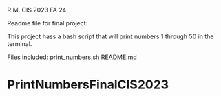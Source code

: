 R.M.
CIS 2023 FA 24

Readme file for final project:

This project hass a bash script that will print numbers 1 through 50 in the terminal.

Files included:
print_numbers.sh
README.md

# PrintNumbersFinalCIS2023
